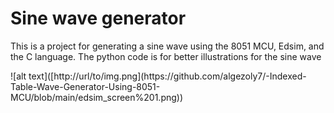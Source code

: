 <h1>Sine wave generator</h1>
<p>This is a project for generating a sine wave using the 8051 MCU, Edsim, and the C language. The python code is for better illustrations for the sine wave</p>
![alt text]([http://url/to/img.png](https://github.com/algezoly7/-Indexed-Table-Wave-Generator-Using-8051-MCU/blob/main/edsim_screen%201.png))
